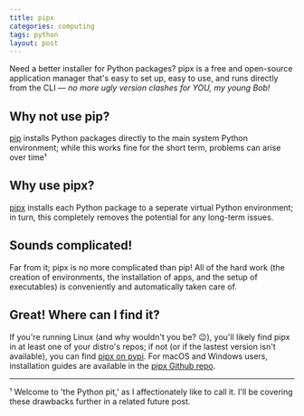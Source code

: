 ```yaml
---
title: pipx
categories: computing
tags: python
layout: post
---
```


Need a better installer for Python packages? pipx is a free and open-source application manager that's easy to set up, easy to use, and runs directly from the CLI — _no more ugly version clashes for YOU, my young Bob!_

<h2>Why not use pip?</h2>

[pip](https://pip.pypa.io/en/stable/) installs Python packages directly to the main system Python environment; while this works fine for the short term, problems can arise over time¹ 

<h2>Why use pipx?</h2>

[pipx](https://pypa.github.io/pipx/) installs each Python package to a seperate virtual Python environment; in turn, this completely removes the potential for any long-term issues. 

<h2>Sounds complicated!</h2>

Far from it; pipx is no more complicated than pip! All of the hard work (the creation of environments, the installation of apps, and the setup of executables) is conveniently and automatically taken care of.  

<h2>Great! Where can I find it?</h2>

If you're running Linux (and why wouldn't you be? 😉), you'll likely find pipx in at least one of your distro's repos; if not (or if the lastest version isn't available), you can find [pipx on pypi](https://pypi.org/project/pipx/). For macOS and Windows users, installation guides are available in the [pipx Github repo](https://github.com/pypa/pipx).

---

¹ Welcome to 'the Python pit,' as I affectionately like to call it. I'll be covering these drawbacks further in a related future post.




